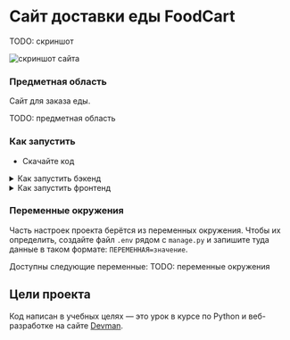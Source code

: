 # Сайт доставки еды FoodCart

TODO: скриншот

![скриншот сайта]()

### Предметная область

Сайт для заказа еды.

TODO: предметная область

### Как запустить

- Скачайте код
<details>
  <summary>Как запустить бэкенд</summary>

- [Установите Python](https://www.python.org/)
    - У вас всё получилось, если на команду `python --version` (либо `python3 --version`) Вам выводится версия Python.
- Создайте виртуальное окружение: `python -m venv venv'
- Активируйте виртуальное окружение:
    - Windows: `.\venv\Scripts\activate`
    - MacOS/Linux: `source venv/bin/activate`
- Установите зависимости командой `pip install -r requirements.txt`
- Отмигрируйте БД: `python manage.py migrate
- Запустите сервер: `python manage.py runserver`

После сборки для запуска достаточно активировать виртуальное окружение и запустить сервер.

</details>

<details>
  <summary>Как запустить фронтенд</summary>
  
- [Установите NodeJS](https://nodejs.org/en/)
    - У вас всё получилось, если на команды `node --version` и `npm --version` терминал выводит их версии.
- TODO: остальное
</details>

### Переменные окружения

Часть настроек проекта берётся из переменных окружения. Чтобы их определить, создайте файл `.env` рядом с `manage.py` и запишите туда данные в таком формате: `ПЕРЕМЕННАЯ=значение`.

Доступны следующие переменные:
TODO: переменные окружения

## Цели проекта

Код написан в учебных целях — это урок в курсе по Python и веб-разработке на сайте [Devman](https://dvmn.org).
